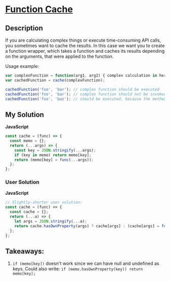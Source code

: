 # [Function Cache](https://www.codewars.com/kata/525481903700c1a1ff0000e1)

## Description

If you are calculating complex things or execute time-consuming API calls, you sometimes want to cache the results. In this case we want you to create a function wrapper, which takes a function and caches its results depending on the arguments, that were applied to the function.

Usage example:

```js
var complexFunction = function(arg1, arg2) { complex calculation in here  };
var cachedFunction = cache(complexFunction);

cachedFunction('foo', 'bar'); // complex function should be executed
cachedFunction('foo', 'bar'); // complex function should not be invoked again, instead the cached result should be returned
cachedFunction('foo', 'baz'); // should be executed, because the method wasn't invoked before with these arguments
```

## My Solution

**JavaScript**

```js
const cache = (func) => {
  const memo = {};
  return (...args) => {
    const key = JSON.stringify(...args);
    if (key in memo) return memo[key];
    return (memo[key] = func(...args));
  };
};
```

### User Solution

**JavaScript**

```js
// Slightly-shorter user solution:
const cache = (func) => {
  const cache = {};
  return (...a) => {
    let args = JSON.stringify(...a);
    return cache.hasOwnProperty(args) ? cache[args] : (cache[args] = func(...a));
  };
};
```

## Takeaways:

1. `if (memo[key])` doesn't work since we can have null and undefined as keys.
   Could also write: `if (memo.hasOwnProperty(key)) return memo[key];`
